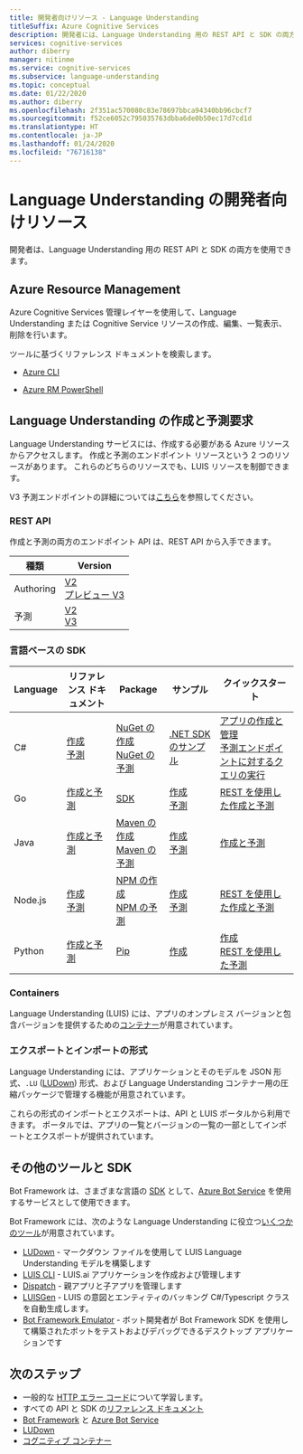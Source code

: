 ```yaml
---
title: 開発者向けリソース - Language Understanding
titleSuffix: Azure Cognitive Services
description: 開発者には、Language Understanding 用の REST API と SDK の両方があります。
services: cognitive-services
author: diberry
manager: nitinme
ms.service: cognitive-services
ms.subservice: language-understanding
ms.topic: conceptual
ms.date: 01/22/2020
ms.author: diberry
ms.openlocfilehash: 2f351ac570080c83e78697bbca94340bb96cbcf7
ms.sourcegitcommit: f52ce6052c795035763dbba6de0b50ec17d7cd1d
ms.translationtype: HT
ms.contentlocale: ja-JP
ms.lasthandoff: 01/24/2020
ms.locfileid: "76716138"
---
```

# <a name="developer-resources-for-language-understanding"></a>Language Understanding の開発者向けリソース

開発者は、Language Understanding 用の REST API と SDK の両方を使用できます。

## <a name="azure-resource-management"></a>Azure Resource Management

Azure Cognitive Services 管理レイヤーを使用して、Language Understanding または Cognitive Service リソースの作成、編集、一覧表示、削除を行います。

ツールに基づくリファレンス ドキュメントを検索します。

* [Azure CLI](https://docs.microsoft.com/cli/azure/cognitiveservices#az-cognitiveservices-list)

* [Azure RM PowerShell](https://docs.microsoft.com/powershell/module/azurerm.cognitiveservices/?view=azurermps-4.4.1#cognitive_services)

## <a name="language-understanding-authoring-and-prediction-requests"></a>Language Understanding の作成と予測要求

Language Understanding サービスには、作成する必要がある Azure リソースからアクセスします。 作成と予測のエンドポイント リソースという 2 つのリソースがあります。 これらのどちらのリソースでも、LUIS リソースを制御できます。

V3 予測エンドポイントの詳細については[こちら](luis-migration-api-v3.md)を参照してください。

### <a name="rest-apis"></a>REST API

作成と予測の両方のエンドポイント API は、REST API から入手できます。

|種類|Version|
|--|--|
|Authoring|[V2](https://go.microsoft.com/fwlink/?linkid=2092087)<br>[プレビュー V3](https://westeurope.dev.cognitive.microsoft.com/docs/services/luis-programmatic-apis-v3-0-preview)|
|予測|[V2](https://go.microsoft.com/fwlink/?linkid=2092356)<br>[V3](https://westcentralus.dev.cognitive.microsoft.com/docs/services/luis-endpoint-api-v3-0/)|

### <a name="language-based-sdks"></a>言語ベースの SDK

|Language |リファレンス ドキュメント|Package|サンプル|クイックスタート|
|--|--|--|--|--|
|C#|[作成](https://docs.microsoft.com/dotnet/api/microsoft.azure.cognitiveservices.language.luis.authoring?view=azure-dotnet)</br>[予測](https://docs.microsoft.com/dotnet/api/microsoft.azure.cognitiveservices.language.luis.runtime?view=azure-dotnet)|[NuGet の作成](https://www.nuget.org/packages/Microsoft.Azure.CognitiveServices.Language.LUIS.Authoring/)<br>[NuGet の予測](https://www.nuget.org/packages/Microsoft.Azure.CognitiveServices.Language.LUIS.Runtime/)|[.NET SDK のサンプル](https://github.com/Azure-Samples/cognitive-services-dotnet-sdk-samples/tree/master/LUIS)|[アプリの作成と管理](sdk-authoring.md?pivots=programming-language-csharp)<br>[予測エンドポイントに対するクエリの実行](sdk-query-prediction-endpoint.md)|
|Go|[作成と予測](https://godoc.org/github.com/Azure/azure-sdk-for-go/services/cognitiveservices/v2.0/luis)|[SDK](https://github.com/Azure/azure-sdk-for-go/tree/master/services/cognitiveservices/v2.0/luis)|[作成](https://github.com/Azure-Samples/cognitive-services-language-understanding/tree/master/documentation-samples/quickstarts/change-model/go)<br>[予測](https://github.com/Azure-Samples/cognitive-services-language-understanding/tree/master/documentation-samples/quickstarts/analyze-text/go)|[REST を使用した作成と予測](luis-get-started-get-intent-from-rest.md)|
|Java|[作成と予測](https://docs.microsoft.com/java/api/overview/azure/cognitiveservices/client/languageunderstanding?view=azure-java-stable)|[Maven の作成](https://search.maven.org/artifact/com.microsoft.azure.cognitiveservices/azure-cognitiveservices-luis-authoring)<br>[Maven の予測](https://search.maven.org/artifact/com.microsoft.azure.cognitiveservices/azure-cognitiveservices-luis-runtime)|[作成](https://github.com/Azure-Samples/cognitive-services-language-understanding/tree/master/documentation-samples/quickstarts/change-model/java)<br>[予測](https://github.com/Azure-Samples/cognitive-services-language-understanding/tree/master/documentation-samples/quickstarts/analyze-text/java)|[作成と予測](luis-get-started-get-intent-from-rest.md)
|Node.js|[作成](https://docs.microsoft.com/javascript/api/@azure/cognitiveservices-luis-authoring/?view=azure-node-latest)<br>[予測](https://docs.microsoft.com/javascript/api/@azure/cognitiveservices-luis-runtime/?view=azure-node-latest)|[NPM の作成](https://www.npmjs.com/package/@azure/cognitiveservices-luis-authoring)<br>[NPM の予測](https://www.npmjs.com/package/@azure/cognitiveservices-luis-runtime)|[作成](https://github.com/Azure-Samples/cognitive-services-language-understanding/tree/master/documentation-samples/quickstarts/change-model/node)<br>[予測](https://github.com/Azure-Samples/cognitive-services-language-understanding/tree/master/documentation-samples/quickstarts/analyze-text/node)|[REST を使用した作成と予測](luis-get-started-get-intent-from-rest.md)|
|Python|[作成と予測](sdk-authoring.md?pivots=programming-language-python)|[Pip](https://pypi.org/project/azure-cognitiveservices-language-luis/)|[作成](https://github.com/Azure-Samples/cognitive-services-quickstart-code/blob/master/python/LUIS/application_quickstart.py)|[作成](sdk-authoring.md?pivots=programming-language-python)<br>[REST を使用した予測](luis-get-started-get-intent-from-rest.md)


### <a name="containers"></a>Containers

Language Understanding (LUIS) には、アプリのオンプレミス バージョンと包含バージョンを提供するための[コンテナー](luis-container-howto.md)が用意されています。

### <a name="export-and-import-formats"></a>エクスポートとインポートの形式

Language Understanding には、アプリケーションとそのモデルを JSON 形式、`.LU` ([LUDown](https://github.com/microsoft/botbuilder-tools/blob/master/packages/Ludown)) 形式、および Language Understanding コンテナー用の圧縮パッケージで管理する機能が用意されています。

これらの形式のインポートとエクスポートは、API と LUIS ポータルから利用できます。 ポータルでは、アプリの一覧とバージョンの一覧の一部としてインポートとエクスポートが提供されています。

## <a name="other-tools-and-sdks"></a>その他のツールと SDK

Bot Framework は、さまざまな言語の [SDK](https://github.com/Microsoft/botframework) として、[Azure Bot Service](https://dev.botframework.com/) を使用するサービスとして使用できます。

Bot Framework には、次のような Language Understanding に役立つ[いくつかのツール](https://github.com/microsoft/botbuilder-tools)が用意されています。

* [LUDown](https://github.com/microsoft/botbuilder-tools/blob/master/packages/Ludown) - マークダウン ファイルを使用して LUIS Language Understanding モデルを構築します
* [LUIS CLI](https://github.com/microsoft/botbuilder-tools/blob/master/packages/LUIS) - LUIS.ai アプリケーションを作成および管理します
* [Dispatch](https://github.com/microsoft/botbuilder-tools/blob/master/packages/Dispatch) - 親アプリと子アプリを管理します
* [LUISGen](https://github.com/microsoft/botbuilder-tools/blob/master/packages/LUISGen) - LUIS の意図とエンティティのバッキング C#/Typescript クラスを自動生成します。
* [Bot Framework Emulator](https://github.com/Microsoft/BotFramework-Emulator/releases) - ボット開発者が Bot Framework SDK を使用して構築されたボットをテストおよびデバッグできるデスクトップ アプリケーションです

## <a name="next-steps"></a>次のステップ

* 一般的な [HTTP エラー コード](luis-reference-response-codes.md)について学習します。
* すべての API と SDK の[リファレンス ドキュメント](https://docs.microsoft.com/azure/index#pivot=sdkstools)
* [Bot Framework](https://github.com/Microsoft/botbuilder-dotnet) と [Azure Bot Service](https://dev.botframework.com/)
* [LUDown](https://github.com/microsoft/botbuilder-tools/blob/master/packages/Ludown)
* [コグニティブ コンテナー](../cognitive-services-container-support.md)
